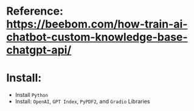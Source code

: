 # Reference: https://beebom.com/how-train-ai-chatbot-custom-knowledge-base-chatgpt-api/

# Install:

- Install `Python`
- Install: `OpenAI`, `GPT Index`, `PyPDF2`, and `Gradio` Libraries